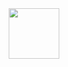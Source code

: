 <div id="header" align="center">
  <img src="https://tenor.com/fLPNSPqk32f.gif" width="100"/>
</div>

